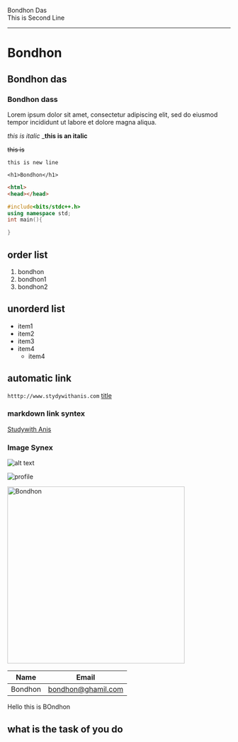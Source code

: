 <!-- markdwon -->
Bondhon Das <br/>
This is Second Line

---
# Bondhon
## Bondhon das
### Bondhon dass

<p>Lorem ipsum dolor sit amet, 
consectetur adipiscing elit, sed do eiusmod tempor incididunt ut labore et dolore magna aliqua.</p>

_this is italic_
___this is an italic__

~~this is~~

`this is new line`

`<h1>Bondhon</h1>`
```html
<html>
<head></head>
```

```c++
#include<bits/stdc++.h>
using namespace std;
int main(){

}


```

## order list

<ol>
    <li>bondhon</li>
    <li>bondhon1</li>
    <li>bondhon2</li>
</ol>


## unorderd list

- item1
- item2
- item3
- item4
    - item4

## automatic link

`htttp://www.stydywithanis.com`
[title](link)

### markdown link syntex
[Studywith Anis](htttp://www.stydywithanis.com)



### Image Synex

![alt text](image)

![profile](./11.jpg)

<img src="11.jpg" width=400 title="Bondhon"/>



<br/>

|Name | Email|
|---| ----|
|Bondhon| bondhon@ghamil.com|

Hello this is BOndhon 
## what is the task of you do
